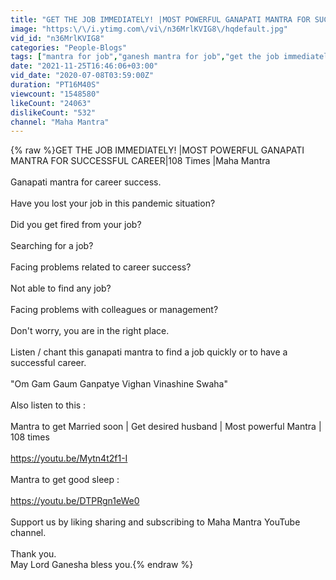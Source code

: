 ```yaml
---
title: "GET THE JOB IMMEDIATELY! |MOST POWERFUL GANAPATI MANTRA FOR SUCCESSFUL CAREER|108 Times |Maha Mantra"
image: "https:\/\/i.ytimg.com\/vi\/n36MrlKVIG8\/hqdefault.jpg"
vid_id: "n36MrlKVIG8"
categories: "People-Blogs"
tags: ["mantra for job","ganesh mantra for job","get the job immediately"]
date: "2021-11-25T16:46:06+03:00"
vid_date: "2020-07-08T03:59:00Z"
duration: "PT16M40S"
viewcount: "1548580"
likeCount: "24063"
dislikeCount: "532"
channel: "Maha Mantra"
---
```

{% raw %}GET THE JOB IMMEDIATELY! |MOST POWERFUL GANAPATI MANTRA FOR SUCCESSFUL CAREER|108 Times |Maha Mantra<br /><br />Ganapati mantra for career success. <br /><br />Have you lost your job in this pandemic situation? <br /><br />Did you get fired from your job? <br /><br />Searching for a job? <br /><br />Facing problems related to career success? <br /><br />Not able to find any job? <br /><br />Facing problems with colleagues or management? <br /><br />Don't worry, you are in the right place. <br /><br />Listen / chant this ganapati mantra to find a job quickly or to have a successful career. <br /><br />&quot;Om Gam Gaum Ganpatye Vighan Vinashine Swaha&quot;<br /><br />Also listen to this :<br /><br />Mantra to get Married soon | Get desired husband | Most powerful Mantra | 108 times<br /><br /><a rel="nofollow" target="blank" href="https://youtu.be/Mytn4t2f1-I">https://youtu.be/Mytn4t2f1-I</a><br /><br />Mantra to get good sleep :<br /><br /><a rel="nofollow" target="blank" href="https://youtu.be/DTPRgn1eWe0">https://youtu.be/DTPRgn1eWe0</a><br /><br />Support us by liking sharing and subscribing to Maha Mantra YouTube channel. <br /><br />Thank you. <br />May Lord Ganesha bless you.{% endraw %}
